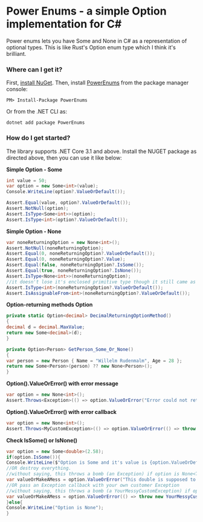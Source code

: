 # Power Enums - a simple Option<Type> implementation for C#
Power enums lets you have Some<T> and None in C# as a representation of optional types. This is like Rust's Option<T> enum type which I think it's brilliant.

### Where can I get it?

First, [install NuGet](http://docs.nuget.org/docs/start-here/installing-nuget). Then, install [PowerEnums](https://www.nuget.org/packages/PowerEnums/) from the package manager console:

```
PM> Install-Package PowerEnums
```
Or from the .NET CLI as:
```
dotnet add package PowerEnums
```

### How do I get started?

The library supports .NET Core 3.1 and above. Install the NUGET package as directed above, then you can use it like below:

**Simple Option - Some<T>**
```csharp
int value = 50;
var option = new Some<int>(value);
Console.WriteLine(option?.ValueOrDefault());

Assert.Equal(value, option?.ValueOrDefault());
Assert.NotNull(option);
Assert.IsType<Some<int>>(option);
Assert.IsType<int>(option?.ValueOrDefault());
```

**Simple Option - None<T>**
```csharp
var noneReturningOption = new None<int>();
Assert.NotNull(noneReturningOption);
Assert.Equal(0, noneReturningOption?.ValueOrDefault());
Assert.Equal(0, noneReturningOption?.Value);
Assert.Equal(false, noneReturningOption?.IsSome());
Assert.Equal(true, noneReturningOption?.IsNone());
Assert.IsType<None<int>>(noneReturningOption);
//it doesn't lose it's enclosed primitive type though it still came as None
Assert.IsType<int>(noneReturningOption?.ValueOrDefault()); 
Assert.IsAssignableFrom<int>(noneReturningOption?.ValueOrDefault()); 
```

**Option-returning methods Option<T>**
```csharp
private static Option<decimal> DecimalReturningOptionMethod()
{
decimal d = decimal.MaxValue;
return new Some<decimal>(d);
}

private Option<Person> GetPerson_Some_Or_None()
{
var person = new Person { Name = "Willelm Rudenmalm", Age = 28 };
return new Some<Person>(person) ?? new None<Person>();
}
```

**Option<T>().ValueOrError() with error message**
```csharp
var option = new None<int>();
Assert.Throws<Exception>(() => option.ValueOrError("Error could not retrieve item , item is null or default"));
```

**Option<T>().ValueOrError() with error callback**
```csharp
var option = new None<int>();
Assert.Throws<MyCustomException>(() => option.ValueOrError(() => throw new MyCustomException("Error could not find item")));
```

**Check IsSome() or IsNone()**
```csharp
var option = new Some<double>(2.58);
if(option.IsSome()){
Console.WriteLine($"Option is Some and it's value is {option.ValueOrDefault()}");
//OR destroy everything.
//without saying, this throws a bomb (an Exception) if option is None<T>
var valueOrMakeAMess = option.ValueOrError("This double is supposed to be here now I'm going to have to throw an exception"); 
//OR pass an Exception callback with your own customer Exception
//without saying, this throws a bomb (a YourMessyCustomException) if option is None<T>
var valueOrMakeAMess = option.ValueOrError(() => throw new YourMessyCustomException("You must never not have this double")); 
}else{
Console.WriteLine("Option is None");
}
```



